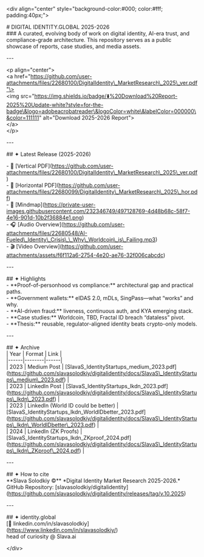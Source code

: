 \<div align="center" style="background-color:\#000; color:\#fff; padding:40px;"\>

\# DIGITAL IDENTITY.GLOBAL  2025-2026  
\#\#\# A curated, evolving body of work on digital identity, AI-era trust, and compliance-grade architecture. This repository serves as a public showcase of reports, case studies, and media assets.

\---

\<p align="center"\>  
  \<a href="https://github.com/user-attachments/files/22680100/DigitalIdentity\_MarketResearch\_2025\_ver.pdf"\>  
    \<img src="https://img.shields.io/badge/⬇️%20Download%20Report-2025%20Update-white?style=for-the-badge\&logo=adobeacrobatreader\&logoColor=white\&labelColor=000000\&color=111111" alt="Download 2025-2026 Report"\>  
  \</a\>  
\</p\>

\---

\#\# ✦ Latest Release (2025-2026)

\- 📄 \[Vertical PDF\](https://github.com/user-attachments/files/22680100/DigitalIdentity\_MarketResearch\_2025\_ver.pdf)    
\- 📄 \[Horizontal PDF\](https://github.com/user-attachments/files/22680099/DigitalIdentity\_MarketResearch\_2025\_hor.pdf)    
\- 🧠 \[Mindmap\](https://private-user-images.githubusercontent.com/232346749/497128769-4d48b68c-58f7-4e16-901d-10b2f36884e1.png)    
\- 🎧 \[Audio Overview\](https://github.com/user-attachments/files/22680548/AI-Fueled\_Identity\_Crisis\_\_Why\_Worldcoin\_is\_Failing.mp3)    
\- 🎬 \[Video Overview\](https://github.com/user-attachments/assets/f6f112a6-2754-4e20-ae76-32f006cabcdc)

\---  
   
\#\# ✦ Highlights  
\- \*\*Proof-of-personhood vs compliance:\*\* architectural gap and practical paths.  
\- \*\*Government wallets:\*\* eIDAS 2.0, mDLs, SingPass—what “works” and why.  
\- \*\*AI-driven fraud:\*\* liveness, continuous auth, and KYA emerging stack.  
\- \*\*Case studies:\*\* Worldcoin, TBD, Fractal ID breach “dataless” pivot.  
\- \*\*Thesis:\*\* reusable, regulator-aligned identity beats crypto-only models.

\---

\#\# ✦ Archive  
| Year | Format | Link |  
|------|--------|------|  
| 2023 | Medium Post | \[SlavaS\_IdentityStartups\_medium\_2023.pdf\](https://github.com/slavasolodkiy/digitalidentity/docs/SlavaS\_IdentityStartups\_medium\_2023.pdf) |  
| 2023 | LinkedIn Post | \[SlavaS\_IdentityStartups\_Ikdn\_2023.pdf\](https://github.com/slavasolodkiy/digitalidentity/docs/SlavaS\_IdentityStartups\_Ikdn\_2023.pdf) |  
| 2023 | LinkedIn (World ID could be better) | \[SlavaS\_IdentityStartups\_Ikdn\_WorldIDbetter\_2023.pdf\](https://github.com/slavasolodkiy/digitalidentity/docs/SlavaS\_IdentityStartups\_Ikdn\_WorldIDbetter\_2023.pdf) |  
| 2024 | LinkedIn (ZK Proofs) | \[SlavaS\_IdentityStartups\_Ikdn\_ZKproof\_2024.pdf\](https://github.com/slavasolodkiy/digitalidentity/docs/SlavaS\_IdentityStartups\_Ikdn\_ZKproof\_2024.pdf) |

\---

\#\# ✦ How to cite  
\*\*Slava Solodkiy ©\*\* \*Digital Identity Market Research 2025-2026.\*    
GitHub Repository: \[slavasolodkiy/digitalidentity\](https://github.com/slavasolodkiy/digitalidentity/releases/tag/v.10.2025)

\---

\#\# ✦ identity.global  
\[🔗 linkedin.com/in/slavasolodkiy\](https://www.linkedin.com/in/slavasolodkiy/)    
head of curiosity @ Slava.ai

\</div\>